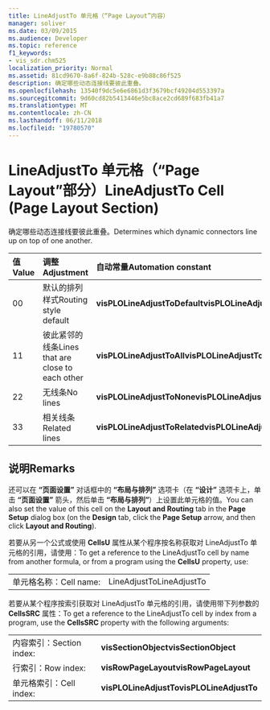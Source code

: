 ```yaml
---
title: LineAdjustTo 单元格（“Page Layout”内容）
manager: soliver
ms.date: 03/09/2015
ms.audience: Developer
ms.topic: reference
f1_keywords:
- vis_sdr.chm525
localization_priority: Normal
ms.assetid: 81cd9670-8a6f-824b-528c-e9b88c86f525
description: 确定哪些动态连接线要彼此重叠。
ms.openlocfilehash: 13540f9dc5e6e6861d3f3679bcf49204d553397a
ms.sourcegitcommit: 9d60cd82b5413446e5bc8ace2cd689f683fb41a7
ms.translationtype: MT
ms.contentlocale: zh-CN
ms.lasthandoff: 06/11/2018
ms.locfileid: "19780570"
---
```

# <a name="lineadjustto-cell-page-layout-section"></a><span data-ttu-id="b02c2-103">LineAdjustTo 单元格（“Page Layout”部分）</span><span class="sxs-lookup"><span data-stu-id="b02c2-103">LineAdjustTo Cell (Page Layout Section)</span></span>

<span data-ttu-id="b02c2-104">确定哪些动态连接线要彼此重叠。</span><span class="sxs-lookup"><span data-stu-id="b02c2-104">Determines which dynamic connectors line up on top of one another.</span></span>
  
|<span data-ttu-id="b02c2-105">**值**</span><span class="sxs-lookup"><span data-stu-id="b02c2-105">**Value**</span></span>|<span data-ttu-id="b02c2-106">**调整**</span><span class="sxs-lookup"><span data-stu-id="b02c2-106">**Adjustment**</span></span>|<span data-ttu-id="b02c2-107">**自动常量**</span><span class="sxs-lookup"><span data-stu-id="b02c2-107">**Automation constant**</span></span>|
|:-----|:-----|:-----|
|<span data-ttu-id="b02c2-108">0</span><span class="sxs-lookup"><span data-stu-id="b02c2-108">0</span></span>  <br/> |<span data-ttu-id="b02c2-109">默认的排列样式</span><span class="sxs-lookup"><span data-stu-id="b02c2-109">Routing style default</span></span>  <br/> |<span data-ttu-id="b02c2-110">**visPLOLineAdjustToDefault**</span><span class="sxs-lookup"><span data-stu-id="b02c2-110">**visPLOLineAdjustToDefault**</span></span> <br/> |
|<span data-ttu-id="b02c2-111">1</span><span class="sxs-lookup"><span data-stu-id="b02c2-111">1</span></span>  <br/> |<span data-ttu-id="b02c2-112">彼此紧邻的线条</span><span class="sxs-lookup"><span data-stu-id="b02c2-112">Lines that are close to each other</span></span>  <br/> |<span data-ttu-id="b02c2-113">**visPLOLineAdjustToAll**</span><span class="sxs-lookup"><span data-stu-id="b02c2-113">**visPLOLineAdjustToAll**</span></span> <br/> |
|<span data-ttu-id="b02c2-114">2</span><span class="sxs-lookup"><span data-stu-id="b02c2-114">2</span></span>  <br/> |<span data-ttu-id="b02c2-115">无线条</span><span class="sxs-lookup"><span data-stu-id="b02c2-115">No lines</span></span>  <br/> |<span data-ttu-id="b02c2-116">**visPLOLineAdjustToNone**</span><span class="sxs-lookup"><span data-stu-id="b02c2-116">**visPLOLineAdjustToNone**</span></span> <br/> |
|<span data-ttu-id="b02c2-117">3</span><span class="sxs-lookup"><span data-stu-id="b02c2-117">3</span></span>  <br/> |<span data-ttu-id="b02c2-118">相关线条</span><span class="sxs-lookup"><span data-stu-id="b02c2-118">Related lines</span></span>  <br/> |<span data-ttu-id="b02c2-119">**visPLOLineAdjustToRelated**</span><span class="sxs-lookup"><span data-stu-id="b02c2-119">**visPLOLineAdjustToRelated**</span></span> <br/> |
   
## <a name="remarks"></a><span data-ttu-id="b02c2-120">说明</span><span class="sxs-lookup"><span data-stu-id="b02c2-120">Remarks</span></span>

<span data-ttu-id="b02c2-121">还可以在 **“页面设置”** 对话框中的 **“布局与排列”** 选项卡（在 **“设计”** 选项卡上，单击 **“页面设置”** 箭头，然后单击 **“布局与排列”**）上设置此单元格的值。</span><span class="sxs-lookup"><span data-stu-id="b02c2-121">You can also set the value of this cell on the **Layout and Routing** tab in the **Page Setup** dialog box (on the **Design** tab, click the **Page Setup** arrow, and then click **Layout and Routing**).</span></span>
  
<span data-ttu-id="b02c2-122">若要从另一个公式或使用 **CellsU** 属性从某个程序按名称获取对 LineAdjustTo 单元格的引用，请使用：</span><span class="sxs-lookup"><span data-stu-id="b02c2-122">To get a reference to the LineAdjustTo cell by name from another formula, or from a program using the **CellsU** property, use:</span></span> 
  
|||
|:-----|:-----|
|<span data-ttu-id="b02c2-123">单元格名称：</span><span class="sxs-lookup"><span data-stu-id="b02c2-123">Cell name:</span></span>  <br/> |<span data-ttu-id="b02c2-124">LineAdjustTo</span><span class="sxs-lookup"><span data-stu-id="b02c2-124">LineAdjustTo</span></span>  <br/> |
   
<span data-ttu-id="b02c2-125">若要从某个程序按索引获取对 LineAdjustTo 单元格的引用，请使用带下列参数的 **CellsSRC** 属性：</span><span class="sxs-lookup"><span data-stu-id="b02c2-125">To get a reference to the LineAdjustTo cell by index from a program, use the **CellsSRC** property with the following arguments:</span></span> 
  
|||
|:-----|:-----|
|<span data-ttu-id="b02c2-126">内容索引：</span><span class="sxs-lookup"><span data-stu-id="b02c2-126">Section index:</span></span>  <br/> |<span data-ttu-id="b02c2-127">**visSectionObject**</span><span class="sxs-lookup"><span data-stu-id="b02c2-127">**visSectionObject**</span></span> <br/> |
|<span data-ttu-id="b02c2-128">行索引：</span><span class="sxs-lookup"><span data-stu-id="b02c2-128">Row index:</span></span>  <br/> |<span data-ttu-id="b02c2-129">**visRowPageLayout**</span><span class="sxs-lookup"><span data-stu-id="b02c2-129">**visRowPageLayout**</span></span> <br/> |
|<span data-ttu-id="b02c2-130">单元格索引：</span><span class="sxs-lookup"><span data-stu-id="b02c2-130">Cell index:</span></span>  <br/> |<span data-ttu-id="b02c2-131">**visPLOLineAdjustTo**</span><span class="sxs-lookup"><span data-stu-id="b02c2-131">**visPLOLineAdjustTo**</span></span> <br/> |
   

